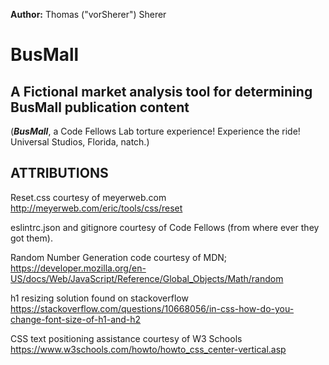 **Author:**  Thomas ("vorSherer") Sherer

# BusMall
## A Fictional market analysis tool for determining BusMall publication content
(__*BusMall*__, a Code Fellows Lab torture experience!  Experience the ride! Universal Studios, Florida, natch.)

## **ATTRIBUTIONS**
Reset.css courtesy of meyerweb.com
http://meyerweb.com/eric/tools/css/reset

eslintrc.json and gitignore courtesy of Code Fellows (from where ever they got them).

Random Number Generation code courtesy of MDN;
https://developer.mozilla.org/en-US/docs/Web/JavaScript/Reference/Global_Objects/Math/random

h1 resizing solution found on stackoverflow
https://stackoverflow.com/questions/10668056/in-css-how-do-you-change-font-size-of-h1-and-h2

CSS text positioning assistance courtesy of W3 Schools
https://www.w3schools.com/howto/howto_css_center-vertical.asp

